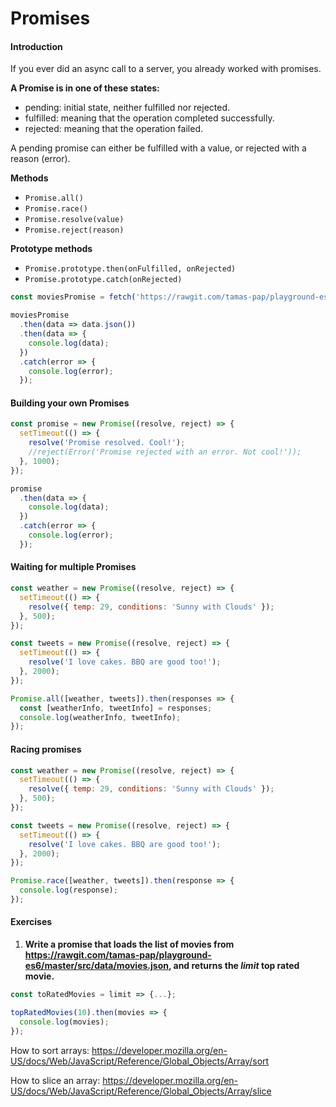 # Promises

#### Introduction

If you ever did an async call to a server, you already worked with promises.

**A Promise is in one of these states:**

* pending: initial state, neither fulfilled nor rejected.
* fulfilled: meaning that the operation completed successfully.
* rejected: meaning that the operation failed.

A pending promise can either be fulfilled with a value, or rejected with a reason (error).

**Methods**

* `Promise.all()`
* `Promise.race()`
* `Promise.resolve(value)`
* `Promise.reject(reason)`

**Prototype methods**

* `Promise.prototype.then(onFulfilled, onRejected)`
* `Promise.prototype.catch(onRejected)`

```js
const moviesPromise = fetch('https://rawgit.com/tamas-pap/playground-es6/master/src/data/movies.json');

moviesPromise
  .then(data => data.json())
  .then(data => {
    console.log(data);
  })
  .catch(error => {
    console.log(error);
  });
```

#### Building your own Promises

```js
const promise = new Promise((resolve, reject) => {
  setTimeout(() => {
    resolve('Promise resolved. Cool!');
    //reject(Error('Promise rejected with an error. Not cool!'));
  }, 1000);
});

promise
  .then(data => {
    console.log(data);
  })
  .catch(error => {
    console.log(error);
  });
```

#### Waiting for multiple Promises

```js
const weather = new Promise((resolve, reject) => {
  setTimeout(() => {
    resolve({ temp: 29, conditions: 'Sunny with Clouds' });
  }, 500);
});

const tweets = new Promise((resolve, reject) => {
  setTimeout(() => {
    resolve('I love cakes. BBQ are good too!');
  }, 2000);
});

Promise.all([weather, tweets]).then(responses => {
  const [weatherInfo, tweetInfo] = responses;
  console.log(weatherInfo, tweetInfo);
});
```

#### Racing promises

```js
const weather = new Promise((resolve, reject) => {
  setTimeout(() => {
    resolve({ temp: 29, conditions: 'Sunny with Clouds' });
  }, 500);
});

const tweets = new Promise((resolve, reject) => {
  setTimeout(() => {
    resolve('I love cakes. BBQ are good too!');
  }, 2000);
});

Promise.race([weather, tweets]).then(response => {
  console.log(response);
});
```

#### Exercises

1.  **Write a promise that loads the list of movies from https://rawgit.com/tamas-pap/playground-es6/master/src/data/movies.json, and returns the _limit_ top rated movie.**

```js
const toRatedMovies = limit => {...};

topRatedMovies(10).then(movies => {
  console.log(movies);
});
```

How to sort arrays: https://developer.mozilla.org/en-US/docs/Web/JavaScript/Reference/Global_Objects/Array/sort

How to slice an array: https://developer.mozilla.org/en-US/docs/Web/JavaScript/Reference/Global_Objects/Array/slice
